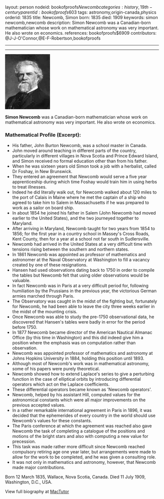 layout: person
nodeid: bookofproofs$Newcomb
categories: history,19th-century
parentid: bookofproofs$603
tags: astronomy,origin-canada,physics
orderid: 1835
title: Newcomb, Simon
born: 1835
died: 1909
keywords: simon newcomb,newcomb
description: Simon Newcomb was a Canadian-born mathematician whose work on mathematical astronomy was very important. He also wrote on economics.
references: bookofproofs$6909
contributors: @J-J-O'Connor,@E-F-Robertson,bookofproofs

---



---

![Newcomb.jpg](https://github.com/bookofproofs/bookofproofs.github.io/blob/main/_sources/_assets/images/portraits/Newcomb.jpg?raw=true)

**Simon Newcomb** was a Canadian-born mathematician whose work on mathematical astronomy was very important. He also wrote on economics.

### Mathematical Profile (Excerpt):
* His father, John Burton Newcomb, was a school master in Canada.
* John moved around teaching in different parts of the country, particularly in different villages in Nova Scotia and Prince Edward Island, and Simon received no formal education other than from his father.
* When he was sixteen years old Simon took a job with a herbalist, called Dr Foshay, in New Brunswick.
* They entered an agreement that Newcomb would serve a five year apprenticeship during which time Foshay would train him in using herbs to treat illnesses.
* Indeed he did literally walk out, for Newcomb walked about 120 miles to the port of Calais in Maine where he met the captain of a ship who agreed to take him to Salem in Massachusetts if he was prepared to work as a sailor on board ship.
* In about 1854 he joined his father in Salem (John Newcomb had moved earlier to the United States), and the two journeyed together to Maryland.
* After arriving in Maryland, Newcomb taught for two years from 1854 to 1856; for the first year in a country school in Massey's Cross Roads, Kent County, then for a year at a school not far south in Sudlersville.
* Newcomb had arrived in the United States at a very difficult time with tensions rising between the southern and northern states.
* In 1861 Newcomb was appointed as professor of mathematics and astronomer at the Naval Observatory at Washington to fill a vacancy created by one of these resignations.
* Hansen had used observations dating back to 1750 in order to compile the tables but Newcomb felt that using older observations would be valuable.
* In fact Newcomb was in Paris at a very difficult period for, following humiliation by the Prussians in the previous year, the victorious German armies marched through Paris.
* The Observatory was caught in the midst of the fighting but, fortunately for Newcomb, he had been able to leave the city three weeks earlier in the midst of the mounting crisis.
* Once Newcomb was able to study the pre-1750 observational data, he discovered that Hansen's tables were badly in error for the period before 1750.
* In 1877 Newcomb became director of the American Nautical Almanac Office (by this time in Washington) and this did indeed give him a position where the emphasis was on computation rather than observation.
* Newcomb was appointed professor of mathematics and astronomy at Johns Hopkins University in 1884, holding this position until 1893.
* Although most of Newcomb's work was in mathematical astronomy, some of his papers were purely theoretical.
* Newcomb showed how to extend Laplace's series to give a perturbing function in the case of elliptical orbits by introducing differential operators which act on the Laplace coefficients.
* These differential operators became known as 'Newcomb operators'.
* Newcomb, helped by his assistant Hill, computed values for the astronomical constants which were all major improvements on the previous accepted values.
* In a rather remarkable international agreement in Paris in 1896, it was decided that the ephemerides of every country in the world should use Newcomb's values for these constants.
* The Paris conference at which the agreement was reached also gave Newcomb the task of completing a catalogue of the positions and motions of the bright stars and also with computing a new value for precession.
* This task was made rather more difficult since Newcomb reached compulsory retiring age one year later, but arrangements were made to allow for the work to be completed, and he was given a consulting role.
* It was not only in mathematics and astronomy, however, that Newcomb made major contributions.

Born 12 March 1835, Wallace, Nova Scotia, Canada. Died 11 July 1909, Washington, D.C., USA.

View full biography at [MacTutor](https://mathshistory.st-andrews.ac.uk/Biographies/Newcomb/)
